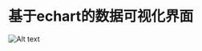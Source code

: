 # 基于echart的数据可视化界面
![Alt text](https://github.com/acdseen/weatherData/blob/master/img/station.gif)


